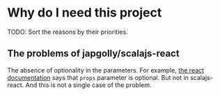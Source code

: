 # Why do I need this project

TODO: Sort the reasons by their priorities.

## The problems of japgolly/scalajs-react

The absence of optionality in the parameters. For example, [the react
documentation](https://facebook.github.io/react/docs/react-api.html#createelement)
says that `props` parameter is optional. But not in scalajs-react. And
this is not a single case of the problem.

